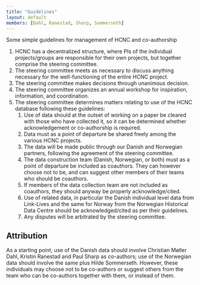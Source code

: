 ```yaml
---
title: "Guidelines"
layout: default
members: [Dahl, Ranestad, Sharp, Sommerseth]
---
```


Some simple guidelines for management of HCNC and co-authorship

1.	HCNC has a decentralized structure, where PIs of the individual projects/groups are responsible for their own projects, but together comprise the steering committee.
2.	The steering committee meets as necessary to discuss anything necessary for the well-functioning of the entire HCNC project.
3.	The steering committee makes decisions through unanimous decision.
4.	The steering committee organizes an annual workshop for inspiration, information, and coordination.
5.	The steering committee determines matters relating to use of the HCNC database following these guidelines:
    1.	Use of data should at the outset of working on a paper be cleared with those who have collected it, so it can be determined whether acknowledgement or co-authorship is required.
    1.	Data must as a point of departure be shared freely among the various HCNC projects.
    1.	The data will be made public through our Danish and Norwegian partners, following the agreement of the steering committee.
    1.	The data construction team (Danish, Norwegian, or both) must as a point of departure be included as coauthors. They can however choose not to be, and can suggest other members of their teams who should be coauthors.
    1.	If members of the data collection team are not included as coauthors, they should anyway be properly acknowledge/cited.
    1.	Use of related data, in particular the Danish individual level data from Link-Lives and the same for Norway from the Norwegian Historical Data Centre should be acknowledged/cited as per their guidelines.
    1.	Any disputes will be arbitrated by the steering committee.


## Attribution
As a starting point, use of the Danish data should involve Christian Møller Dahl, Kristin Ranestad and Paul Sharp as co-authors; use of the Norwegian data should involve the same plus Hilde Sommerseth. However, these individuals may choose not to be co-authors or suggest others from the team who can be co-authors together with them, or instead of them.